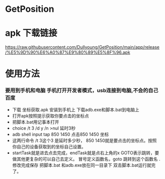 # GetPosition
# apk 下载链接
https://raw.githubusercontent.com/Dullyoung/GetPosition/main/app/release/%E5%9D%90%E6%A0%87%E9%80%89%E5%8F%96.apk
# 使用方法
### 要用到手机和电脑 手机打开开发者模式，usb连接到电脑,不会的自己百度
 - 下载 坐标获取.apk 安装到手机上 下载adb.exe和脚本.bat到电脑上
 - 打开apk按照提示获取你要点击的坐标点
 - 把脚本.bat用记事本打开 
 - choice /t 3 /d y /n >nul 延时3秒
 - adb shell input tap 850 1450 点击850 1450 坐标
 - 这两行命令 /t 3这个3 是延时多少秒， 850 1450就是要点击的坐标点。按照你自己的设备获取到的坐标自己设置。
- startTask就是进去点去完成，endTask就是点右上角的x  GOTO表示跳转，要做其他更复杂的可以自己去定义。 冒号定义函数名，goto 跳转到这个函数名 .
修改完成保存 把脚本.bat 和adb.exe放在同一目录下 双击脚本.bat运行就完了。
